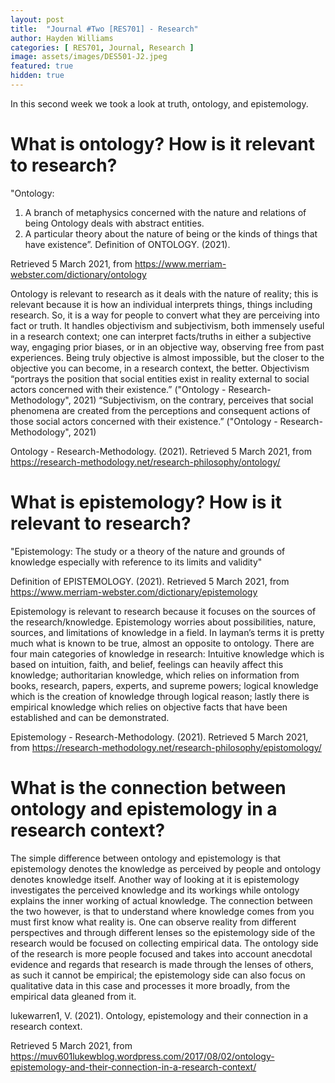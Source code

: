 ```yaml
---
layout: post
title:  "Journal #Two [RES701] - Research" 
author: Hayden Williams
categories: [ RES701, Journal, Research ]
image: assets/images/DES501-J2.jpeg
featured: true
hidden: true
---
```


In this second week we took a look at truth, ontology, and epistemology.
# What is ontology? How is it relevant to research?
"Ontology:
1. A branch of metaphysics concerned with the nature and relations of being Ontology deals with abstract entities.
2. A particular theory about the nature of being or the kinds of things that have existence”.
Definition of ONTOLOGY. (2021). 

Retrieved 5 March 2021, from https://www.merriam-webster.com/dictionary/ontology

Ontology is relevant to research as it deals with the nature of reality; this is relevant because it is how an individual interprets things, things including research. So, it is a way for people to convert what they are perceiving into fact or truth. It handles objectivism and subjectivism, both immensely useful in a research context; one can interpret facts/truths in either a subjective way, engaging prior biases, or in an objective way, observing free from past experiences. Being truly objective is almost impossible, but the closer to the objective you can become, in a research context, the better.
Objectivism “portrays the position that social entities exist in reality external to social actors concerned with their existence.” ("Ontology - Research-Methodology", 2021)
“Subjectivism, on the contrary, perceives that social phenomena are created from the perceptions and consequent actions of those social actors concerned with their existence.” ("Ontology - Research-Methodology", 2021) 

Ontology - Research-Methodology. (2021). Retrieved 5 March 2021, from https://research-methodology.net/research-philosophy/ontology/

# What is epistemology? How is it relevant to research?
"Epistemology:
The study or a theory of the nature and grounds of knowledge especially with reference to its limits and validity"

Definition of EPISTEMOLOGY. (2021). Retrieved 5 March 2021, from https://www.merriam-webster.com/dictionary/epistemology

Epistemology is relevant to research because it focuses on the sources of the research/knowledge. Epistemology worries about possibilities, nature, sources, and limitations of knowledge in a field. In layman’s terms it is pretty much what is known to be true, almost an opposite to ontology. There are four main categories of knowledge in research: Intuitive knowledge which is based on intuition, faith, and belief, feelings can heavily affect this knowledge; authoritarian knowledge, which relies on information from books, research, papers, experts, and supreme powers; logical knowledge which is the creation of knowledge through logical reason; lastly there is empirical knowledge which relies on objective facts that have been established and can be demonstrated. 

Epistemology - Research-Methodology. (2021). Retrieved 5 March 2021, from https://research-methodology.net/research-philosophy/epistomology/

# What is the connection between ontology and epistemology in a research context?
The simple difference between ontology and epistemology is that epistemology denotes the knowledge as perceived by people and ontology denotes knowledge itself. 
Another way of looking at it is epistemology investigates the perceived knowledge and its workings while ontology explains the inner working of actual knowledge. 
The connection between the two however, is that to understand where knowledge comes from you must first know what reality is. One can observe reality from different perspectives and through different lenses so the epistemology side of the research would be focused on collecting empirical data. The ontology side of the research is more people focused and takes into account anecdotal evidence and regards that research is made through the lenses of others, as such it cannot be empirical; the epistemology side can also focus on qualitative data in this case and processes it more broadly, from the empirical data gleaned from it.

lukewarren1, V. (2021). Ontology, epistemology and their connection in a research context. 

Retrieved 5 March 2021, from https://muv601lukewblog.wordpress.com/2017/08/02/ontology-epistemology-and-their-connection-in-a-research-context/

